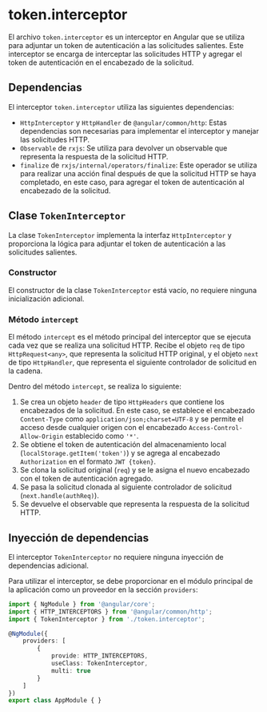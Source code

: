# token.interceptor

El archivo `token.interceptor` es un interceptor en Angular que se utiliza para adjuntar un token de autenticación a las solicitudes salientes. Este interceptor se encarga de interceptar las solicitudes HTTP y agregar el token de autenticación en el encabezado de la solicitud.

## Dependencias

El interceptor `token.interceptor` utiliza las siguientes dependencias:

- `HttpInterceptor` y `HttpHandler` de `@angular/common/http`: Estas dependencias son necesarias para implementar el interceptor y manejar las solicitudes HTTP.
- `Observable` de `rxjs`: Se utiliza para devolver un observable que representa la respuesta de la solicitud HTTP.
- `finalize` de `rxjs/internal/operators/finalize`: Este operador se utiliza para realizar una acción final después de que la solicitud HTTP se haya completado, en este caso, para agregar el token de autenticación al encabezado de la solicitud.

## Clase `TokenInterceptor`

La clase `TokenInterceptor` implementa la interfaz `HttpInterceptor` y proporciona la lógica para adjuntar el token de autenticación a las solicitudes salientes.

### Constructor

El constructor de la clase `TokenInterceptor` está vacío, no requiere ninguna inicialización adicional.

### Método `intercept`

El método `intercept` es el método principal del interceptor que se ejecuta cada vez que se realiza una solicitud HTTP. Recibe el objeto `req` de tipo `HttpRequest<any>`, que representa la solicitud HTTP original, y el objeto `next` de tipo `HttpHandler`, que representa el siguiente controlador de solicitud en la cadena.

Dentro del método `intercept`, se realiza lo siguiente:

1. Se crea un objeto `header` de tipo `HttpHeaders` que contiene los encabezados de la solicitud. En este caso, se establece el encabezado `Content-Type` como `application/json;charset=UTF-8` y se permite el acceso desde cualquier origen con el encabezado `Access-Control-Allow-Origin` establecido como `'*'`.
2. Se obtiene el token de autenticación del almacenamiento local (`localStorage.getItem('token')`) y se agrega al encabezado `Authorization` en el formato `JWT {token}`.
3. Se clona la solicitud original (`req`) y se le asigna el nuevo encabezado con el token de autenticación agregado.
4. Se pasa la solicitud clonada al siguiente controlador de solicitud (`next.handle(authReq)`).
5. Se devuelve el observable que representa la respuesta de la solicitud HTTP.

## Inyección de dependencias

El interceptor `TokenInterceptor` no requiere ninguna inyección de dependencias adicional.

Para utilizar el interceptor, se debe proporcionar en el módulo principal de la aplicación como un proveedor en la sección `providers`:

```typescript
import { NgModule } from '@angular/core';
import { HTTP_INTERCEPTORS } from '@angular/common/http';
import { TokenInterceptor } from './token.interceptor';

@NgModule({
    providers: [
        {
            provide: HTTP_INTERCEPTORS,
            useClass: TokenInterceptor,
            multi: true
        }
    ]
})
export class AppModule { }
